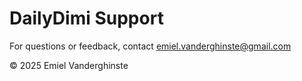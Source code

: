 # DailyDimi Support
For questions or feedback, contact emiel.vanderghinste@gmail.com

© 2025 Emiel Vanderghinste
